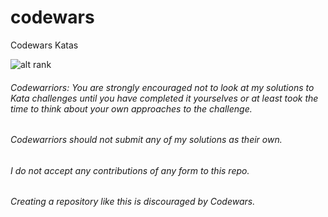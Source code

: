 # codewars
Codewars Katas

![alt rank](https://www.codewars.com/users/cesaravina/badges/large)

###### Codewarriors: You are strongly encouraged not to look at my solutions to Kata challenges until you have completed it yourselves or at least took the time to think about your own approaches to the challenge.

###### Codewarriors should not submit any of my solutions as their own.

###### I do not accept any contributions of any form to this repo.

###### Creating a repository like this is discouraged by Codewars.

